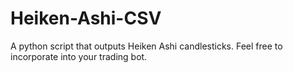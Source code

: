 # Heiken-Ashi-CSV
A python script that outputs Heiken Ashi candlesticks. Feel free to incorporate into your trading bot.
